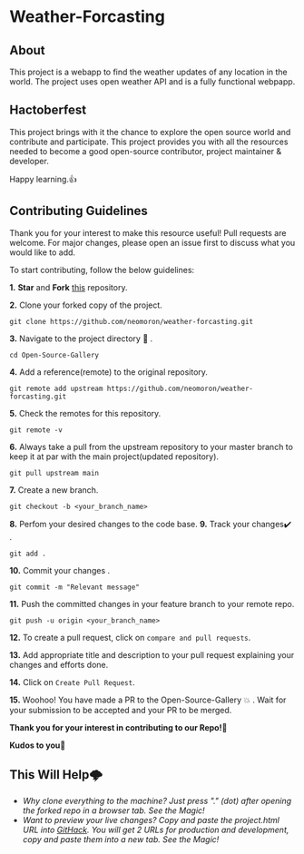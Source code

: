 # Weather-Forcasting

## About
This project is a webapp to find the weather updates of any location in the world. The project uses open weather API and is a fully functional webpapp.

## Hactoberfest
This project brings with it the chance to explore the open source world and contribute and participate. This project provides you with all the resources needed to become a good open-source contributor, project maintainer & developer.

Happy learning.👍

## Contributing Guidelines

Thank you for your interest to make this resource useful! Pull requests are welcome. For major changes, please open an issue first to discuss what you would like to add.

To start contributing, follow the below guidelines: 

**1.**  **Star** and **Fork** [this](https://github.com/neomoron/weather-forcasting) repository.

**2.**  Clone your forked copy of the project.
```
git clone https://github.com/neomoron/weather-forcasting.git
```
**3.** Navigate to the project directory :file_folder: .
```
cd Open-Source-Gallery
```
**4.** Add a reference(remote) to the original repository.
```
git remote add upstream https://github.com/neomoron/weather-forcasting.git 
```
**5.** Check the remotes for this repository.
```
git remote -v
```
**6.** Always take a pull from the upstream repository to your master branch to keep it at par with the main project(updated repository).
```
git pull upstream main
```
**7.** Create a new branch.
```
git checkout -b <your_branch_name>
```
**8.** Perfom your desired changes to the code base.
**9.** Track your changes:heavy_check_mark: .
```
git add . 
```
**10.** Commit your changes .
```
git commit -m "Relevant message"
```
**11.** Push the committed changes in your feature branch to your remote repo.
```
git push -u origin <your_branch_name>
```
**12.** To create a pull request, click on `compare and pull requests`.

**13.** Add appropriate title and description to your pull request explaining your changes and efforts done.

**14.** Click on `Create Pull Request`.

**15.** Woohoo! You have made a PR to the Open-Source-Gallery :boom: . Wait for your submission to be accepted and your PR to be merged.

**Thank you for your interest in contributing to our Repo!🏼**

**Kudos to you🎈**

## This Will Help🌩️

- *Why clone everything to the machine? Just press "." (dot) after opening the forked repo in a browser tab. See the Magic!*
- *Want to preview your live changes? Copy and paste the project.html URL into [GitHack](https://raw.githack.com/). You will get 2 URLs for production and development, copy and paste them into a new tab. See the Magic!*

